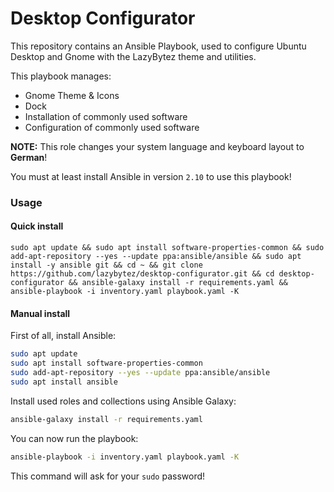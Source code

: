 # Desktop Configurator
This repository contains an Ansible Playbook, used to configure Ubuntu Desktop and Gnome with the LazyBytez theme and utilities.

This playbook manages:
 - Gnome Theme  & Icons
 - Dock
 - Installation of commonly used software
 - Configuration of commonly used software

**NOTE:** This role changes your system language and keyboard layout to __German__!

You must at least install Ansible in version `2.10` to use this playbook!

### Usage

#### Quick install
```shell
sudo apt update && sudo apt install software-properties-common && sudo add-apt-repository --yes --update ppa:ansible/ansible && sudo apt install -y ansible git && cd ~ && git clone https://github.com/lazybytez/desktop-configurator.git && cd desktop-configurator && ansible-galaxy install -r requirements.yaml && ansible-playbook -i inventory.yaml playbook.yaml -K
```

#### Manual install

First of all, install Ansible:
```bash
sudo apt update
sudo apt install software-properties-common
sudo add-apt-repository --yes --update ppa:ansible/ansible
sudo apt install ansible
```

Install used roles and collections using Ansible Galaxy:
```bash
ansible-galaxy install -r requirements.yaml
```

You can now run the playbook:
```bash
ansible-playbook -i inventory.yaml playbook.yaml -K
```
This command will ask for your `sudo` password! 
